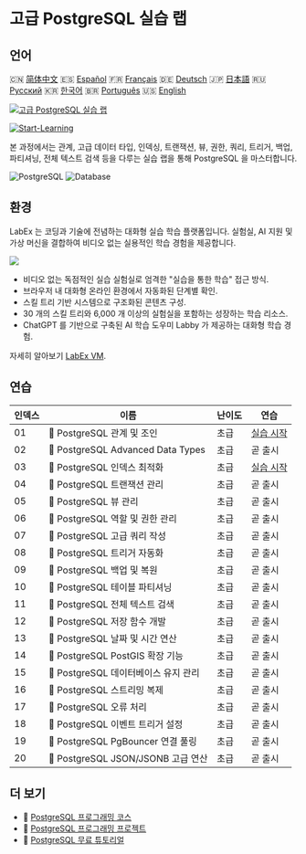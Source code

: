 # 고급 PostgreSQL 실습 랩

## 언어

🇨🇳 [简体中文](README_zh.md) 🇪🇸 [Español](README_es.md) 🇫🇷 [Français](README_fr.md) 🇩🇪 [Deutsch](README_de.md) 🇯🇵 [日本語](README_ja.md) 🇷🇺 [Русский](README_ru.md) 🇰🇷 [한국어](README_ko.md) 🇧🇷 [Português](README_pt.md) 🇺🇸 [English](README.md) 

[![고급 PostgreSQL 실습 랩](https://cover-creator.labex.io/advanced-postgresql-practical-labs.png?lang=ko)](https://labex.io/ko/courses/advanced-postgresql-practical-labs)

[![Start-Learning](https://img.shields.io/badge/Start-Learning-whitesmoke?style=for-the-badge)](https://labex.io/ko/courses/advanced-postgresql-practical-labs)

본 과정에서는 관계, 고급 데이터 타입, 인덱싱, 트랜잭션, 뷰, 권한, 쿼리, 트리거, 백업, 파티셔닝, 전체 텍스트 검색 등을 다루는 실습 랩을 통해 PostgreSQL 을 마스터합니다.

![PostgreSQL](https://img.shields.io/badge/PostgreSQL-whitesmoke?style=for-the-badge&logo=postgresql)
![Database](https://img.shields.io/badge/Database-whitesmoke?style=for-the-badge&logo=database)


## 환경

LabEx 는 코딩과 기술에 전념하는 대화형 실습 학습 플랫폼입니다. 실험실, AI 지원 및 가상 머신을 결합하여 비디오 없는 실용적인 학습 경험을 제공합니다.

![](https://tutorial-screenshot.getvm.io/images/vm-1725247253.png)

- 비디오 없는 독점적인 실습 실험실로 엄격한 "실습을 통한 학습" 접근 방식.
- 브라우저 내 대화형 온라인 환경에서 자동화된 단계별 확인.
- 스킬 트리 기반 시스템으로 구조화된 콘텐츠 구성.
- 30 개의 스킬 트리와 6,000 개 이상의 실험실을 포함하는 성장하는 학습 리소스.
- ChatGPT 를 기반으로 구축된 AI 학습 도우미 Labby 가 제공하는 대화형 학습 경험.

자세히 알아보기 [LabEx VM](https://support.labex.io/using-labex/virtual-machine).

## 연습

|   인덱스 | 이름                                 | 난이도   | 연습                                                                                                                                    |
|----------|--------------------------------------|----------|-----------------------------------------------------------------------------------------------------------------------------------------|
|       01 | 📖 PostgreSQL 관계 및 조인           | 초급     | <a target='_blank' href='https://labex.io/ko/tutorials/postgresql-postgresql-relationships-and-joins-550959'>실습 시작</a>              |
|       02 | 📖 PostgreSQL Advanced Data Types    | 초급     | 곧 출시                                                                                                                                 |
|       03 | 📖 PostgreSQL 인덱스 최적화          | 초급     | <a target='_blank' href='https://labex.io/ko/tutorials/postgresql-data-filtering-and-simple-queries-in-postgresql-550955'>실습 시작</a> |
|       04 | 📖 PostgreSQL 트랜잭션 관리          | 초급     | 곧 출시                                                                                                                                 |
|       05 | 📖 PostgreSQL 뷰 관리                | 초급     | 곧 출시                                                                                                                                 |
|       06 | 📖 PostgreSQL 역할 및 권한 관리      | 초급     | 곧 출시                                                                                                                                 |
|       07 | 📖 PostgreSQL 고급 쿼리 작성         | 초급     | 곧 출시                                                                                                                                 |
|       08 | 📖 PostgreSQL 트리거 자동화          | 초급     | 곧 출시                                                                                                                                 |
|       09 | 📖 PostgreSQL 백업 및 복원           | 초급     | 곧 출시                                                                                                                                 |
|       10 | 📖 PostgreSQL 테이블 파티셔닝        | 초급     | 곧 출시                                                                                                                                 |
|       11 | 📖 PostgreSQL 전체 텍스트 검색       | 초급     | 곧 출시                                                                                                                                 |
|       12 | 📖 PostgreSQL 저장 함수 개발         | 초급     | 곧 출시                                                                                                                                 |
|       13 | 📖 PostgreSQL 날짜 및 시간 연산      | 초급     | 곧 출시                                                                                                                                 |
|       14 | 📖 PostgreSQL PostGIS 확장 기능      | 초급     | 곧 출시                                                                                                                                 |
|       15 | 📖 PostgreSQL 데이터베이스 유지 관리 | 초급     | 곧 출시                                                                                                                                 |
|       16 | 📖 PostgreSQL 스트리밍 복제          | 초급     | 곧 출시                                                                                                                                 |
|       17 | 📖 PostgreSQL 오류 처리              | 초급     | 곧 출시                                                                                                                                 |
|       18 | 📖 PostgreSQL 이벤트 트리거 설정     | 초급     | 곧 출시                                                                                                                                 |
|       19 | 📖 PostgreSQL PgBouncer 연결 풀링    | 초급     | 곧 출시                                                                                                                                 |
|       20 | 📖 PostgreSQL JSON/JSONB 고급 연산   | 초급     | 곧 출시                                                                                                                                 |

## 더 보기

- 🔗 [PostgreSQL 프로그래밍 코스](https://github.com/labex-labs/awesome-programming-courses)
- 🔗 [PostgreSQL 프로그래밍 프로젝트](https://github.com/labex-labs/awesome-programming-projects)
- 🔗 [PostgreSQL 무료 튜토리얼](https://github.com/labex-labs/postgresql-free-tutorials)

